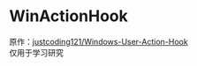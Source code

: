 # WinActionHook
原作：[justcoding121/Windows-User-Action-Hook](https://github.com/justcoding121/Windows-User-Action-Hook)<br/>
仅用于学习研究
